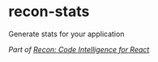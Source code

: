 recon-stats
===========

Generate stats for your application

*Part of [Recon: Code Intelligence for React](github.com/lystable.recon)*
